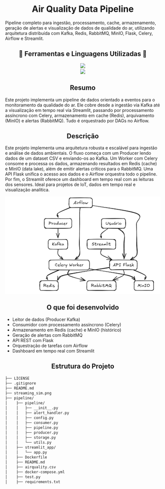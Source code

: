 <div align="center"><h1>Air Quality Data Pipeline</h1></div>

<p>
Pipeline completo para ingestão, processamento, cache, armazenamento, geração de alertas e visualização de dados de qualidade do ar, utilizando arquitetura distribuída com Kafka, Redis, RabbitMQ, MinIO, Flask, Celery, Airflow e Streamlit.
</p>

<div align="center"><h2>🐍 Ferramentas e Linguagens Utilizadas 🐍</h2></div>

<div align="center">
  <img src="https://skillicons.dev/icons?i=python,docker,flask,kafka,redis,rabbitmq" /><br>
  <img src="https://skillicons.dev/icons?i=minio,celery" />
</div>

<div align="center"><h2>Resumo</h2></div>

<p>
Este projeto implementa um pipeline de dados orientado a eventos para o monitoramento da qualidade do ar. Ele cobre desde a ingestão via Kafka até a visualização em tempo real via Streamlit, passando por processamento assíncrono com Celery, armazenamento em cache (Redis), arquivamento (MinIO) e alertas (RabbitMQ). Tudo é orquestrado por DAGs no Airflow.
</p>

<div align="center"><h2>Descrição</h2></div>

<p>
Este projeto implementa uma arquitetura robusta e escalável para ingestão e análise de dados ambientais. O fluxo começa com um Producer lendo dados de um dataset CSV e enviando-os ao Kafka. Um Worker com Celery consome e processa os dados, armazenando resultados em Redis (cache) e MinIO (data lake), além de emitir alertas críticos para o RabbitMQ. Uma API Flask unifica o acesso aos dados e o Airflow orquestra todo o pipeline. Por fim, o Streamlit oferece um dashboard em tempo real com as leituras dos sensores. Ideal para projetos de IoT, dados em tempo real e visualização analítica.
</p>

<div align="center">
  <img src="streaming_sim.png" alt="Estrutura do Pipeline">
</div>

<div align="center"><h2>O que foi desenvolvido</h2></div>

- Leitor de dados (Producer Kafka)
- Consumidor com processamento assíncrono (Celery)
- Armazenamento em Redis (cache) e MinIO (histórico)
- Geração de alertas com RabbitMQ
- API REST com Flask
- Orquestração de tarefas com Airflow
- Dashboard em tempo real com Streamlit

<div align="center"><h2>Estrutura do Projeto</h2></div>

```
├── LICENSE
├── .gitignore
├── README.md
├── streaming_sim.png
├── pipeline/
│    ├── pipeline/
│    │   ├── __init__.py
│    │   ├── alert_handler.py
│    │   ├── config.py
│    │   ├── consumer.py
│    │   ├── pipeline.py
│    │   ├── producer.py
│    │   ├── storage.py
│    │   └── utils.py
│    ├── streamlit_app/
│    │   └── app.py
│    ├── Dockerfile
│    ├── README.md
│    ├── airquality.csv
│    ├── docker-compose.yml
│    ├── test.py
│    ├── requirements.txt
```
